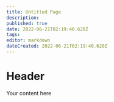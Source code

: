 ```yaml
---
title: Untitled Page
description: 
published: true
date: 2022-06-21T02:19:40.620Z
tags: 
editor: markdown
dateCreated: 2022-06-21T02:19:40.620Z
---
```


# Header
Your content here